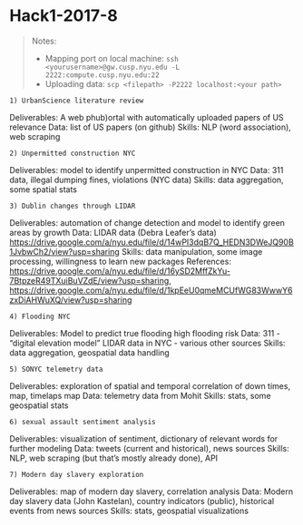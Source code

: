 # Hack1-2017-8

> Notes:
> - Mapping port on local machine:
>   `ssh <yourusername>@gw.cusp.nyu.edu -L 2222:compute.cusp.nyu.edu:22`
> - Uploading data:
>    `scp <filepath> -P2222 localhost:<your path>`

	1) UrbanScience literature review
Deliverables: A web phub)ortal with automatically uploaded papers of US relevance
Data: list of US papers (on github)
Skills: NLP (word association), web scraping

	2) Unpermitted construction NYC	
Deliverables: model to identify unpermitted construction in NYC
Data: 311 data, illegal dumping fines, violations (NYC data) 
Skills: data aggregation, some spatial stats

	3) Dublin changes through LIDAR
Deliverables: automation of change detection and model to identify green areas by growth
Data: LIDAR data (Debra Leafer’s data) https://drive.google.com/a/nyu.edu/file/d/14wPI3dqB7Q_HEDN3DWeJQ90B1JvbwCh2/view?usp=sharing
Skills: data manipulation, some image processing, willingness to learn new packages
References: https://drive.google.com/a/nyu.edu/file/d/16ySD2MffZkYu-7BtpzeR49TXuiBuVZdE/view?usp=sharing, https://drive.google.com/a/nyu.edu/file/d/1kpEeU0qmeMCUfWG83WwwY6zxDiAHWuXQ/view?usp=sharing

	4) Flooding NYC
Deliverables: Model to predict true flooding high flooding risk
Data: 311 - “digital elevation model” LIDAR data in NYC - various other sources
Skills: data aggregation, geospatial data handling 

	5) SONYC telemetry data
Deliverables: exploration of spatial and temporal correlation of down times, map, timelaps map
Data: telemetry data from Mohit
Skills: stats, some geospatial stats

	6) sexual assault sentiment analysis
Deliverables: visualization of sentiment, dictionary of relevant words for further modeling
Data: tweets (current and historical), news sources
Skills: NLP, web scraping (but that’s mostly already done), API

	7) Modern day slavery exploration
Deliverables: map of modern day slavery, correlation analysis
Data: Modern day slavery data (John Kastelan), country indicators (public), historical events from news sources
Skills: stats, geospatial visualizations

	
